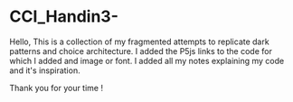 # CCI_Handin3-
Hello,
This is a collection of my fragmented attempts to replicate dark patterns and choice architecture. 
I added the P5js links to the code for which I added and image or font. I added all my notes explaining my code and it's inspiration. 

Thank you for your time !


 
